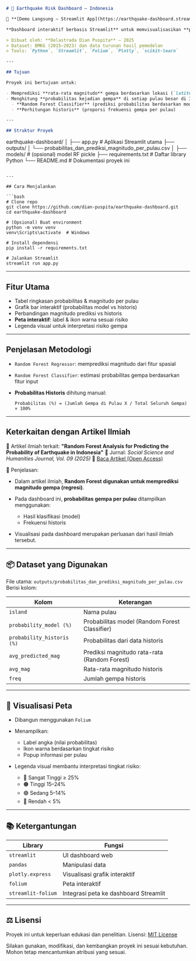 ```markdown
# 🌋 Earthquake Risk Dashboard – Indonesia

🔗 **[Demo Langsung – Streamlit App](https://earthquake-dashboard.streamlit.app/)**

**Dashboard interaktif berbasis Streamlit** untuk memvisualisasikan **probabilitas dan magnitudo gempa bumi di Indonesia** berdasarkan data historis dan hasil prediksi model machine learning.

> Dibuat oleh: **Delastrada Dian Puspita** – 2025  
> Dataset: BMKG (2015–2023) dan data turunan hasil pemodelan  
> Tools: `Python`, `Streamlit`, `Folium`, `Plotly`, `scikit-learn`

---

## Tujuan

Proyek ini bertujuan untuk:

- Memprediksi **rata-rata magnitudo** gempa berdasarkan lokasi (`latitude`, `longitude`, `depth`)
- Menghitung **probabilitas kejadian gempa** di setiap pulau besar di Indonesia melalui dua pendekatan:
  - **Random Forest Classifier** (prediksi probabilitas berdasarkan model)
  - **Perhitungan historis** (proporsi frekuensi gempa per pulau)

---

## Struktur Proyek

```

earthquake-dashboard/
│
├── app.py                             # Aplikasi Streamlit utama
├── outputs/
│   └── probabilitas\_dan\_prediksi\_magnitudo\_per\_pulau.csv
│
├── models/                            # (opsional) model RF pickle
├── requirements.txt                   # Daftar library Python
└── README.md                          # Dokumentasi proyek ini

````

---

## Cara Menjalankan

```bash
# Clone repo
git clone https://github.com/dian-puspita/earthquake-dashboard.git
cd earthquake-dashboard

# (Opsional) Buat environment
python -m venv venv
venv\Scripts\activate  # Windows

# Install dependensi
pip install -r requirements.txt

# Jalankan Streamlit
streamlit run app.py
````

---

## Fitur Utama

* Tabel ringkasan probabilitas & magnitudo per pulau
* Grafik bar interaktif (probabilitas model vs historis)
* Perbandingan magnitudo prediksi vs historis
* **Peta interaktif**: label & ikon warna sesuai risiko
* Legenda visual untuk interpretasi risiko gempa

---

## Penjelasan Metodologi

* `Random Forest Regressor`: memprediksi magnitudo dari fitur spasial
* `Random Forest Classifier`: estimasi probabilitas gempa berdasarkan fitur input
* **Probabilitas Historis** dihitung manual:

  ```
  Probabilitas (%) = (Jumlah Gempa di Pulau X / Total Seluruh Gempa) × 100%
  ```

---

## Keterkaitan dengan Artikel Ilmiah

📄 Artikel ilmiah terkait:
**"Random Forest Analysis for Predicting the Probability of Earthquake in Indonesia"**
📰 Jurnal: *Social Science and Humanities Journal, Vol. 09 (2025)*
🔗 [Baca Artikel (Open Access)](https://doi.org/10.18535/sshj.v9i01.1574)

🧩 Penjelasan:

* Dalam artikel ilmiah, **Random Forest digunakan untuk memprediksi magnitudo gempa (regresi)**.
* Pada dashboard ini, **probabilitas gempa per pulau** ditampilkan menggunakan:

  * Hasil klasifikasi (model)
  * Frekuensi historis
* Visualisasi pada dashboard merupakan perluasan dari hasil ilmiah tersebut.

---

## 📦 Dataset yang Digunakan

File utama: `outputs/probabilitas_dan_prediksi_magnitudo_per_pulau.csv`
Berisi kolom:

| Kolom                      | Keterangan                                    |
| -------------------------- | --------------------------------------------- |
| `island`                   | Nama pulau                                    |
| `probability_model (%)`    | Probabilitas model (Random Forest Classifier) |
| `probability_historis (%)` | Probabilitas dari data historis               |
| `avg_predicted_mag`        | Prediksi magnitudo rata-rata (Random Forest)  |
| `avg_mag`                  | Rata-rata magnitudo historis                  |
| `freq`                     | Jumlah gempa historis                         |

---

## 📍 Visualisasi Peta

* Dibangun menggunakan `Folium`
* Menampilkan:

  * Label angka (nilai probabilitas)
  * Ikon warna berdasarkan tingkat risiko
  * Popup informasi per pulau
* Legenda visual membantu interpretasi tingkat risiko:

  * 🔴 Sangat Tinggi ≥ 25%
  * 🟠 Tinggi 15–24%
  * 🟢 Sedang 5–14%
  * 🔵 Rendah < 5%

---

## 📚 Ketergantungan

| Library            | Fungsi                                |
| ------------------ | ------------------------------------- |
| `streamlit`        | UI dashboard web                      |
| `pandas`           | Manipulasi data                       |
| `plotly.express`   | Visualisasi grafik interaktif         |
| `folium`           | Peta interaktif                       |
| `streamlit-folium` | Integrasi peta ke dashboard Streamlit |

---

## ⚖️ Lisensi

Proyek ini untuk keperluan edukasi dan penelitian.
Lisensi: [MIT License](LICENSE)

Silakan gunakan, modifikasi, dan kembangkan proyek ini sesuai kebutuhan.
Mohon tetap mencantumkan atribusi yang sesuai.
